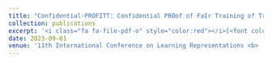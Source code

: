 ```yaml
---
title: "Confidential-PROFITT: Confidential PROof of FaIr Training of Trees"
collection: publications
excerpt: '<i class="fa fa-file-pdf-o" style="color:red"></i>[<font color="red">Paper</font>](https://openreview.net/forum?id=iIfDQVyuFD) <i class="fa fa-youtube-play" style="color:blue"></i>[<font color="blue">Video</font>](https://iclr.cc/virtual/2023/poster/11224) <i class="fa fa-tag" style="color:grape"></i>[<font color="grape">Top-10-project-of-Turing's-2022-23</font>](https://t.co/I2b4PUPkbs)'
date: 2023-09-01
venue: '11th International Conference on Learning Representations <b> (ICLR)</b> <span style="background-color:red"><font color="white"> notable top 5% of accepted papers </font></span>'
---
```

